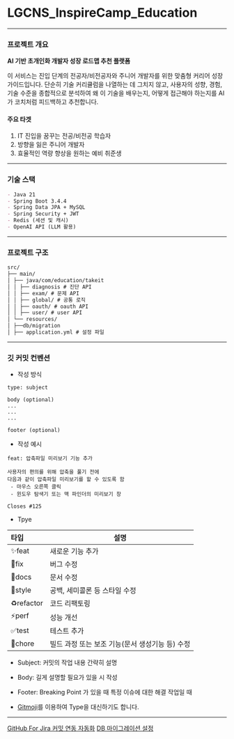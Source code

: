 # LGCNS_InspireCamp_Education
---
### 프로젝트 개요
**AI 기반 초개인화 개발자 성장 로드맵 추천 플랫폼**

이 서비스는 진입 단계의 전공자/비전공자와 주니어 개발자를 위한 맞춤형 커리어 성장 가이드입니다. 단순히 기술 커리큘럼을 나열하는 데 그치지 않고, 사용자의 성향, 경험, 기술 수준을 종합적으로 분석하여 왜 이 기술을 배우는지, 어떻게 접근해야 하는지를 AI가 코치처럼 피드백하고 추천합니다.

#### 주요 타겟
1. IT 진입을 꿈꾸는 전공/비전공 학습자
2. 방향을 잃은 주니어 개발자
3. 효율적인 역량 향상을 원하는 예비 취준생

---
### 기술 스택
```md
- Java 21
- Spring Boot 3.4.4
- Spring Data JPA + MySQL
- Spring Security + JWT
- Redis (세션 및 캐시)
- OpenAI API (LLM 활용)
```

---
### 프로젝트 구조
```md
src/
├── main/
│ ├── java/com/education/takeit
│ │ ├── diagnosis # 진단 API
│ │ ├── exam/ # 문제 API
│ │ ├── global/ # 공통 로직
│ │ ├── oauth/ # oauth API
│ │ ├── user/ # user API
│ └── resources/
│ ├──db/migration
│ ├── application.yml # 설정 파일

```

---
### 깃 커밋 컨벤션

* 작성 방식
```
type: subject

body (optional)
...
...
...

footer (optional)
```

* 작성 예시
```
feat: 압축파일 미리보기 기능 추가

사용자의 편의를 위해 압축을 풀기 전에
다음과 같이 압축파일 미리보기를 할 수 있도록 함
 - 마우스 오른쪽 클릭
 - 윈도우 탐색기 또는 맥 파인더의 미리보기 창

Closes #125
```

* Tpye

| 타입 | 설명 |
| :- | - |
| ✨feat | 새로운 기능 추가 |  
| 🐛fix | 버그 수정 |  
| 📝docs | 문서 수정 |  
| 💄style | 공백, 세미콜론 등 스타일 수정 |  
| ♻️refactor | 코드 리팩토링 |  
| ⚡️perf | 성능 개선 | 
| ✅test | 테스트 추가 | 
| 👷chore | 빌드 과정 또는 보조 기능(문서 생성기능 등) 수정 | 

* Subject: 
커밋의 작업 내용 간략히 설명


* Body: 
길게 설명할 필요가 있을 시 작성


* Footer: 
Breaking Point 가 있을 때
특정 이슈에 대한 해결 작업일 때

* [Gitmoji](https://gitmoji.dev/)를 이용하여 Type을 대신하기도 합니다.

---
[GitHub For Jira 커밋 연동 자동화](https://velog.io/@tyo1012/LG-CNS-AM-Inspire-Camp-1%EA%B8%B0-%EC%B5%9C%EC%A2%85-%ED%94%84%EB%A1%9C%EC%A0%9D%ED%8A%B8-5.-GitHub-For-Jira-%EC%BB%A4%EB%B0%8B-%EC%97%B0%EB%8F%99-%EC%9E%90%EB%8F%99%ED%99%94)
[DB 마이그레이션 설정](https://velog.io/@tyo1012/LG-CNS-AM-Inspire-Camp-1%EA%B8%B0-%EC%B5%9C%EC%A2%85-%ED%94%84%EB%A1%9C%EC%A0%9D%ED%8A%B8-7.-DB-%EB%A7%88%EC%9D%B4%EA%B7%B8%EB%A0%88%EC%9D%B4%EC%85%98-%EC%84%A4%EC%A0%95)
